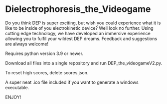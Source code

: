 # Dielectrophoresis_the_Videogame
Do you think DEP is super exciting, but wish you could experience what it is like to be inside of you electrokinetic device? Well look no further. Using cutting edge technology, we have developed an immersive experience allowing you to fulfil your wildest DEP dreams. Feedback and suggestions are always welcome!

Requires python version 3.9 or newer. 

Download all files into a single repository and run DEP_the_videogameV2.py. 

To reset high scores, delete scores.json.

A super neat .ico file included if you want to generate a windows executable.

ENJOY!
